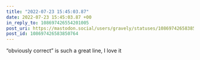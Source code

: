 ```yaml
---
title: "2022-07-23 15:45:03.87"
date: 2022-07-23 15:45:03.87 +00
in_reply_to: 108697426554201005
post_uri: https://mastodon.social/users/gravely/statuses/108697426583850764
post_id: 108697426583850764
---
```

“obviously correct” is such a great line, I love it


